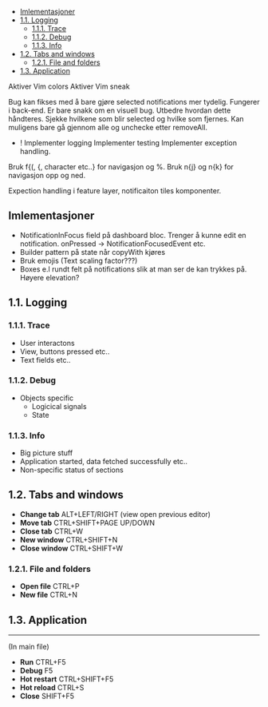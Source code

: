 
- [Imlementasjoner](#imlementasjoner)
- [1.1. Logging](#11-logging)
  - [1.1.1. Trace](#111-trace)
  - [1.1.2. Debug](#112-debug)
  - [1.1.3. Info](#113-info)
- [1.2. Tabs and windows](#12-tabs-and-windows)
  - [1.2.1. File and folders](#121-file-and-folders)
- [1.3. Application](#13-application)

<!-- TODO -->

Aktiver Vim colors
Aktiver Vim sneak

Bug kan fikses med å bare gjøre selected notifications mer tydelig. Fungerer i back-end. Er bare snakk om en visuell bug. Utbedre hvordan dette håndteres.
Sjekke hvilkene som blir selected og hvilke som fjernes. Kan muligens bare gå gjennom alle og unchecke etter removeAll.

- ! Implementer logging
Implementer testing
Implementer exception handling.

Bruk f{(, {, character etc..} for navigasjon og %.
Bruk n{j} og n{k} for navigasjon opp og ned.

Expection handling i feature layer, notificaiton tiles komponenter.


## Imlementasjoner

* NotificationInFocus field på dashboard bloc. Trenger å kunne edit en notification. onPressed -> NotificationFocusedEvent etc.
* Builder pattern på state når copyWith kjøres
* Bruk emojis (Text scaling factor???)
* Boxes e.l rundt felt på notifications slik at man ser de kan trykkes på. Høyere elevation?

## 1.1. Logging

### 1.1.1. Trace

- User interactons
- View, buttons pressed etc..
- Text fields etc..

### 1.1.2. Debug

- Objects specific
  - Logicical signals
  - State

### 1.1.3. Info

- Big picture stuff
- Application started, data fetched successfully etc..
- Non-specific status of sections

## 1.2. Tabs and windows

- **Change tab** ALT+LEFT/RIGHT (view open previous editor)
- **Move tab** CTRL+SHIFT+PAGE UP/DOWN
- **Close tab** CTRL+W
- **New window** CTRL+SHIFT+N
- **Close window** CTRL+SHIFT+W

### 1.2.1. File and folders

- **Open file** CTRL+P
- **New file** CTRL+N

## 1.3. Application

---

(In main file)

- **Run** CTRL+F5
- **Debug** F5
- **Hot restart** CTRL+SHIFT+F5
- **Hot reload** CTRL+S
- **Close** SHIFT+F5

